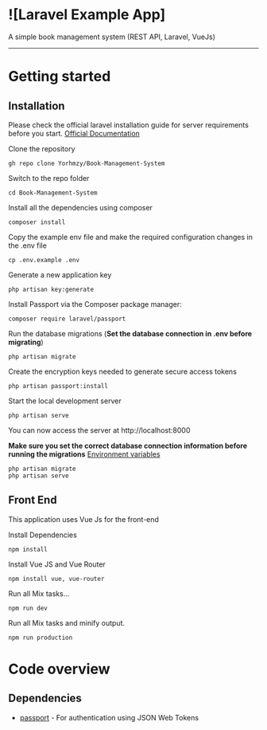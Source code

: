 # ![Laravel Example App]
A simple book management system (REST API, Laravel, VueJs)

----------

# Getting started

## Installation

Please check the official laravel installation guide for server requirements before you start. [Official Documentation](https://laravel.com/docs/8.x/installation#installation)


Clone the repository

    gh repo clone Yorhmzy/Book-Management-System

Switch to the repo folder

    cd Book-Management-System

Install all the dependencies using composer

    composer install

Copy the example env file and make the required configuration changes in the .env file

    cp .env.example .env

Generate a new application key

    php artisan key:generate

Install Passport via the Composer package manager:

    composer require laravel/passport

Run the database migrations (**Set the database connection in .env before migrating**)

    php artisan migrate
    
Create the encryption keys needed to generate secure access tokens

    php artisan passport:install

Start the local development server

    php artisan serve

You can now access the server at http://localhost:8000 
    
**Make sure you set the correct database connection information before running the migrations** [Environment variables](#environment-variables)

    php artisan migrate
    php artisan serve

## Front End

This application uses Vue Js for the front-end

Install Dependencies

    npm install

Install Vue JS and Vue Router

    npm install vue, vue-router

Run all Mix tasks...

    npm run dev

Run all Mix tasks and minify output.

    npm run production

# Code overview

## Dependencies

- [passport](https://laravel.com/docs/8.x/passport) - For authentication using JSON Web Tokens
